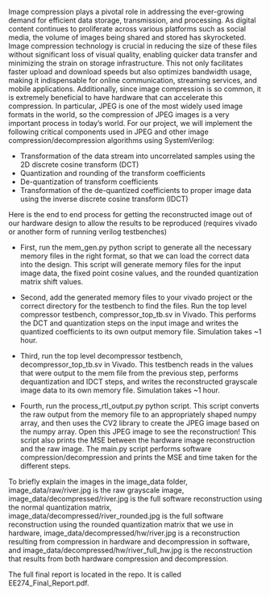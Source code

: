 Image compression plays a pivotal role in addressing the ever-growing demand for efficient data storage, transmission, and processing. As digital content continues 
to proliferate across various platforms such as social media, the volume of images being shared and stored has skyrocketed. Image compression technology 
is crucial in reducing the size of these files without significant loss of visual quality, enabling quicker data transfer and minimizing the strain on storage infrastructure. 
This not only facilitates faster upload and download speeds but also optimizes bandwidth usage, making it indispensable for online communication, streaming services, 
and mobile applications. Additionally, since image compression is so common, it is extremely beneficial to have hardware that can accelerate this compression. 
  In particular, JPEG is one of the most widely used image formats in the world, so the compression of JPEG images is a very important process in today’s
world. For our project, we will implement the following critical components used in JPEG and other image compression/decompression algorithms using SystemVerilog:

* Transformation of the data stream into uncorrelated samples using the 2D
discrete cosine transform (DCT)
* Quantization and rounding of the transform coefficients
* De-quantization of transform coefficients
* Transformation of the de-quantized coefficients to proper image data using
the inverse discrete cosine transform (IDCT)

Here is the end to end process for getting the reconstructed image out of our hardware design to allow the results to be reproduced (requires vivado or another form of running verilog testbenches)

* First, run the mem_gen.py python script to generate all the necessary memory files in the right format, so that we can load the correct data into the design. This script will generate memory files for the input image data,
  the fixed point cosine values, and the rounded quantization matrix shift values.

* Second, add the generated memory files to your vivado project or the correct directory for the testbench to find the files. Run the top level compressor testbench, compressor_top_tb.sv in Vivado. This performs the DCT and
  quantization steps on the input image and writes the quantized coefficients to its own output memory file. Simulation takes ~1 hour.

* Third, run the top level decompressor testbench, decompressor_top_tb.sv in Vivado. This testbench reads in the values that were output to the mem file from the previous step, performs dequantization and IDCT steps, 
  and writes the reconstructed grayscale image data to its own memory file. Simulation takes ~1 hour.

* Fourth, run the process_rtl_output.py python script. This script converts the raw output from the memory file to an appropriately shaped numpy array, and then uses the CV2 library to create the JPEG image based on the numpy array.
  Open this JPEG image to see the reconstruction! This script also prints the MSE between the hardware image reconstruction and the raw image. The main.py script performs software compression/decompression and prints the MSE and time
  taken for the different steps.

To briefly explain the images in the image_data folder, image_data/raw/river.jpg is the raw grayscale image, image_data/decompressed/river.jpg is the full software reconstruction using the normal quantization matrix, 
image_data/decompressed/river_rounded.jpg is the full software reconstruction using the rounded quantization matrix that we use in hardware, image_data/decompressed/hw/river.jpg is a reconstruction resulting from compression in hardware
and decompression in software, and image_data/decompressed/hw/river_full_hw.jpg is the reconstruction that results from both hardware compression and decompression.

The full final report is located in the repo. It is called EE274_Final_Report.pdf.
